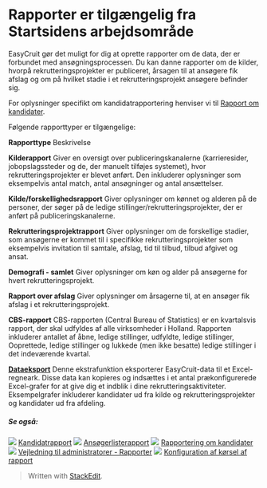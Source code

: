 # Rapporter er tilgængelig fra Startsidens arbejdsområde

EasyCruit gør det muligt for dig at oprette rapporter om de data, der er forbundet med ansøgningsprocessen. Du kan danne rapporter om de kilder, hvorpå rekrutteringsprojekter er publiceret, årsagen til at ansøgere fik afslag og om på hvilket stadie i et rekrutteringsprojekt ansøgere befinder sig.

For oplysninger specifikt om kandidatrapportering henviser vi til  [Rapport om kandidater](reporting_on_candidates.htm).

Følgende rapporttyper er tilgængelige:

**Rapporttype**
Beskrivelse

**Kilderapport**
Giver en oversigt over publiceringskanalerne (karrieresider, jobopslagssteder og de, der manuelt tilføjes systemet), hvor rekrutteringsprojekter er blevet anført. Den inkluderer oplysninger som eksempelvis antal match, antal ansøgninger og antal ansættelser.

**Kilde/forskellighedsrapport**
Giver oplysninger om kønnet og alderen på de personer, der søger på de ledige stillinger/rekrutteringsprojekter, der er anført på publiceringskanalerne.

**Rekrutteringsprojektrapport**
Giver oplysninger om de forskellige stadier, som ansøgerne er kommet til i specifikke rekrutteringsprojekter som eksempelvis invitation til samtale, afslag, tid til tilbud, tilbud afgivet og ansat.

**Demografi - samlet**
Giver oplysninger om køn og alder på ansøgerne for hvert rekrutteringsprojekt.

**Rapport over afslag**
Giver oplysninger om årsagerne til, at en ansøger fik afslag i et rekrutteringsprojekt.

**CBS-rapport**
CBS-rapporten (Central Bureau of Statistics) er en kvartalsvis rapport, der skal udfyldes af alle virksomheder i Holland. Rapporten inkluderer antallet af åbne, ledige stillinger, udfyldte, ledige stillinger, Ooprettede, ledige stillinger og lukkede (men ikke besatte) ledige stillinger i det indeværende kvartal.

**[Dataeksport](data_extract.htm)**
Denne ekstrafunktion eksporterer EasyCruit-data til et Excel-regneark. Disse data kan kopieres og indsættes i et antal prækonfigurerede Excel-grafer for at give dig et indblik i dine rekrutteringsaktiviteter. Eksempelgrafer inkluderer kandidater ud fra kilde og rekrutteringsprojekter og kandidater ud fra afdeling.

##### Se også:

![](../Resources/Images/icon-document-link.png)  [Kandidatrapport](candidate_report.htm)
![](../Resources/Images/icon-document-link.png)  [Ansøgerlisterapport](applicant_list_report.htm)
![](../Resources/Images/icon-document-link.png)  [Rapportering om kandidater](reporting_on_candidates.htm)
![](../Resources/Images/icon-document-link.png)  [Vejledning til administratorer - Rapporter](guide_for_administrators_reports.htm)
![](../Resources/Images/icon-document-link.png)  [Konfiguration af kørsel af rapport](configuring_and_running_a_report.htm)


> Written with [StackEdit](https://stackedit.io/).
<!--stackedit_data:
eyJoaXN0b3J5IjpbMzczNjA4MTMwLC0xOTE5OTkyNjM4LDEwND
M2NTk4MjRdfQ==
-->